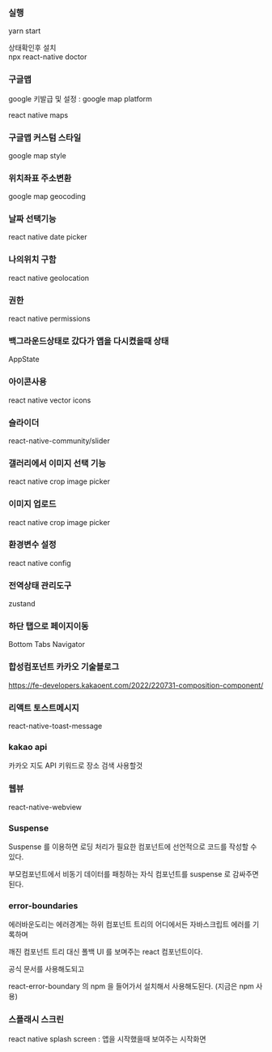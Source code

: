 ### 실행

yarn start


상태확인후 설치 <br />
npx react-native doctor

### 구글맵

google 키발급 및  설정 : google map platform

react native maps

### 구글맵 커스텀 스타일

google map style

### 위치좌표 주소변환

google map geocoding

### 날짜 선택기능

react native date picker


### 나의위치 구함

react native geolocation


### 권한

react native permissions

### 백그라운드상태로 갔다가 앱을 다시켰을때 상태

AppState


### 아이콘사용

react native vector icons


### 슬라이더

react-native-community/slider


### 갤러리에서 이미지 선택 기능

react native crop image picker

### 이미지 업로드

react native crop image picker


### 환경변수 설정

react native config

### 전역상태 관리도구

zustand

### 하단 탭으로 페이지이동

Bottom Tabs Navigator


### 합성컴포넌트 카카오 기술블로그

https://fe-developers.kakaoent.com/2022/220731-composition-component/

### 리액트 토스트메시지

react-native-toast-message

### kakao api 

카카오 지도 API 키워드로 장소 검색 사용할것

### 웹뷰

react-native-webview


### Suspense

Suspense 를 이용하면 로딩 처리가 필요한 컴포넌트에 선언적으로 코드를 작성할 수 있다.

부모컴포넌트에서 비동기 데이터를 패칭하는 자식 컴포넌트를 suspense 로 감싸주면된다.



### error-boundaries

에러바운도리는 에러경계는 하위 컴포넌트 트리의 어디에서든 자바스크립트 에러를 기록하며 

깨진 컴포넌트 트리 대신 폴백 UI 를 보며주는 react 컴포넌트이다.

공식 문서를 사용해도되고

react-error-boundary  의 npm 을 들어가서 설치해서 사용해도된다. (지금은 npm 사용)


### 스플래시 스크린

react native splash screen  : 앱을 시작했을때 보여주는 시작화면


